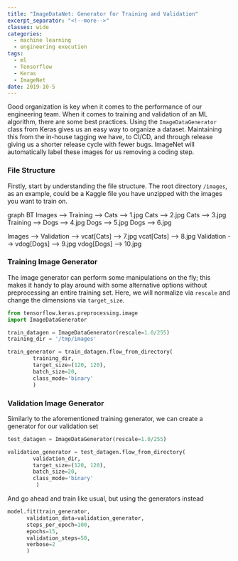 ```yaml
---
title: "ImageDataNet: Generator for Training and Validation"
excerpt_separator: "<!--more-->"
classes: wide
categories:
  - machine learning
  - engineering execution
tags:
  - ml
  - Tensorflow
  - Keras
  - ImageNet
date: 2019-10-5
---
```


Good organization is key when it comes to the performance of our engineering team. When it comes to training and validation of an ML algorithm, there are some best practices. Using the `ImageDataGenerator` class from Keras gives us an easy way to organize a dataset. Maintaining this from the in-house tagging we have, to CI/CD, and through release giving us a shorter release cycle with fewer bugs. ImageNet will automatically label these images for us removing a coding step.

### File Structure
Firstly, start by understanding the file structure. The root directory `/images`, as an example, could be a Kaggle file you have unzipped with the images you want to train on.

<div class="mermaid">
graph BT
  Images --> Training --> Cats --> 1.jpg
  Cats --> 2.jpg
  Cats --> 3.jpg
  Training --> Dogs --> 4.jpg
  Dogs --> 5.jpg
  Dogs --> 6.jpg

  Images --> Validation --> vcat[Cats] --> 7.jpg
  vcat[Cats] --> 8.jpg
  Validation --> vdog[Dogs] --> 9.jpg
  vdog[Dogs] --> 10.jpg

</div>
<script async src="https://unpkg.com/mermaid@8.6.4/dist/mermaid.min.js"></script>

<!--more-->
### Training Image Generator
The image generator can perform some manipulations on the fly; this makes it handy to play around with some alternative options without preprocessing an entire training set. Here, we will normalize via `rescale` and change the dimensions via `target_size`.

```python
from tensorflow.keras.preprocessing.image
import ImageDataGenerator

train_datagen = ImageDataGenerator(rescale=1.0/255)
training_dir = '/tmp/images'

train_generator = train_datagen.flow_from_directory(
        training_dir,
        target_size=(120, 120),
        batch_size=20,
        class_mode='binary'
        )
```
### Validation Image Generator
Similarly to the aforementioned training generator, we can create a generator for our validation set

```python
test_datagen = ImageDataGenerator(rescale=1.0/255)

validation_generator = test_datagen.flow_from_directory(
        validation_dir,
        target_size=(120, 120),
        batch_size=20,
        class_mode='binary'
         )
```

And go ahead and train like usual, but using the generators instead

```python
model.fit(train_generator,
      validation_data=validation_generator,
      steps_per_epoch=100,
      epochs=15,
      validation_steps=50,
      verbose=2
      )
```